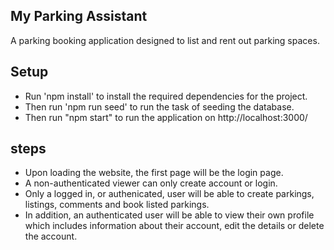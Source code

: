 ## My Parking Assistant

A parking booking application designed to list and rent out parking spaces.

## Setup

- Run 'npm install' to install the required dependencies for the project.
- Then run 'npm run seed' to run the task of seeding the database.
- Then run "npm start" to run the application on http://localhost:3000/

## steps

- Upon loading the website, the first page will be the login page.
- A non-authenticated viewer can only create account or login.
- Only a logged in, or authenicated, user will be able to create parkings, listings, comments and book listed parkings.
- In addition, an authenticated user will be able to view their own profile which includes information about their account, edit the details or delete the account.
